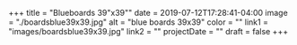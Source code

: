+++
title = "Blueboards 39\"x39\""
date = 2019-07-12T17:28:41-04:00
image = "./boardsblue39x39.jpg"
alt = "blue boards 39x39"
color = ""
link1 = "images/boardsblue39x39.jpg"
link2 = ""
projectDate = ""
draft = false
+++
